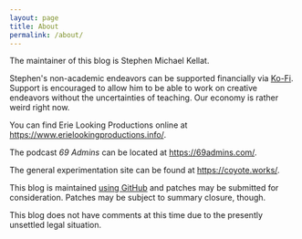 ```yaml
---
layout: page
title: About
permalink: /about/
---
```


The maintainer of this blog is Stephen Michael Kellat.  

Stephen's non-academic endeavors can be supported financially via [Ko-Fi](https://ko-fi.com/smkellat).  Support is encouraged to allow him to be able to work on creative endeavors without the uncertainties of teaching.  Our economy is rather weird right now.

You can find Erie Looking Productions online at <https://www.erielookingproductions.info/>.  

The podcast *69 Admins* can be located at <https://69admins.com/>.

The general experimentation site can be found at <https://coyote.works/>.  

This blog is maintained [using GitHub](https://github.com/skellat/new-blog-post-tweety) and patches may be submitted for consideration.  Patches may be subject to summary closure, though.

This blog does not have comments at this time due to the presently unsettled legal situation.
